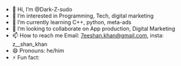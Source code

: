 - 👋 Hi, I’m @Dark-Z-sudo
- 👀 I’m interested in Programming, Tech, digital marketing
- 🌱 I’m currently learning C++, python, meta-ads
- 💞️ I’m looking to collaborate on App production, Digital Marketing
- 📫 How to reach me Email: 7eeshan.khan@gmail.com, insta: z__shan_khan
- 😄 Pronouns: he/him
- ⚡ Fun fact: 

<!---
Dark-Z-sudo/Dark-Z-sudo is a ✨ special ✨ repository because its `README.md` (this file) appears on your GitHub profile.
You can click the Preview link to take a look at your changes.
--->
